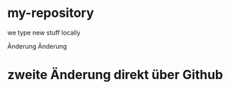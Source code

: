 # my-repository
we type new stuff locally

Änderung Änderung

# zweite Änderung  direkt über Github
